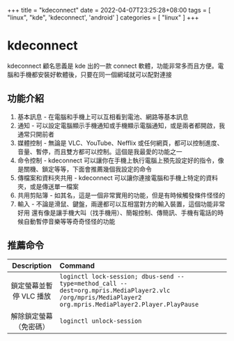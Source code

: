 +++
title = "kdeconnect"
date = 2022-04-07T23:25:28+08:00
tags = [ "linux", "kde", 'kdeconnect', 'android' ]
categories = [ "linux" ]
+++

# kdeconnect

kdeconnect 顧名思義是 kde 出的一款 connect 軟體，功能非常多而且方便。電腦和手機都安裝好軟體後，只要在同一個網域就可以配對連接

## 功能介紹

1. 基本訊息 - 在電腦和手機上可以互相看到電池、網路等基本訊息
2. 通知 - 可以設定電腦顯示手機通知或手機顯示電腦通知，或是兩者都開啟，我通常只開前者
3. 媒體控制 - 無論是 VLC、YouTube、Nefflix 或任何網頁，都可以控制進度、音量、暫停，而且雙方都可以控制。這個是我最愛的功能之一
4. 命令控制 - kdeconnect 可以讓你在手機上執行電腦上預先設定好的指令，像是關機、鎖定等等，下面會推薦幾個我設定的命令
5. 傳檔案和資料夾共用 - kdeconnect 可以讓你連接電腦和手機上特定的資料夾，或是傳送單一檔案
6. 共用剪貼簿 - 如其名，這是一個非常實用的功能，但是有時候觸發條件怪怪的
7. 輸入 - 不論是滑鼠、鍵盤，兩邊都可以互相當對方的輸入裝置，這個功能非常好用
   還有像是讓手機大叫（找手機用）、簡報控制、傳簡訊、手機有電話的時候自動暫停音樂等等奇奇怪怪的功能

## 推薦命令

|       Description       | Command                                                                                                                                                 |
| :---------------------: | :------------------------------------------------------------------------------------------------------------------------------------------------------ |
| 鎖定螢幕並暫停 VLC 播放 | `loginctl lock-session; dbus-send --type=method_call --dest=org.mpris.MediaPlayer2.vlc /org/mpris/MediaPlayer2 org.mpris.MediaPlayer2.Player.PlayPause` |
| 解除鎖定螢幕（免密碼）  | `loginctl unlock-session`                                                                                                                               |
